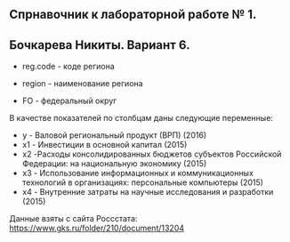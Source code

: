 ## Спрнавочник к лабораторной работе № 1.
## Бочкарева Никиты. Вариант 6.

* reg.code - коде региона   

* region - наименование региона   

* FO - федеральный округ   

В качестве показателей по столбцам даны следующие переменные:   
* y - Валовой региональный продукт (ВРП) (2016)   
* x1 - Инвестиции в основной капитал (2015)   
* x2 -Расходы консолидированных бюджетов субъектов  Российской Федерации: на национальную экономику (2015)   
* x3 - Использование информационных и коммуникационных технологий в организациях: персональные компьютеры (2015)   
* x4 - 	Внутренние затраты на научные исследования и разработки (2015)   

Данные взяты с сайта Россстата: https://www.gks.ru/folder/210/document/13204




